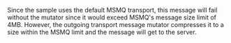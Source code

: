 Since the sample uses the default MSMQ transport, this message will fail without the mutator since it would exceed MSMQ's message size limit of 4MB. However, the outgoing transport message mutator compresses it to a size within the MSMQ limit and the message will get to the server.
